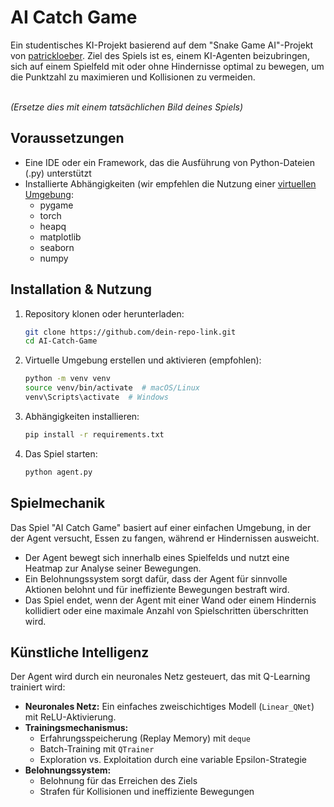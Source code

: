 # AI Catch Game

Ein studentisches KI-Projekt basierend auf dem "Snake Game AI"-Projekt von [patrickloeber](https://github.com/patrickloeber/snake-ai-pytorch). Ziel des Spiels ist es, einem KI-Agenten beizubringen, sich auf einem Spielfeld mit oder ohne Hindernisse optimal zu bewegen, um die Punktzahl zu maximieren und Kollisionen zu vermeiden.

\
*(Ersetze dies mit einem tatsächlichen Bild deines Spiels)*

## Voraussetzungen

- Eine IDE oder ein Framework, das die Ausführung von Python-Dateien (.py) unterstützt
- Installierte Abhängigkeiten (wir empfehlen die Nutzung einer [virtuellen Umgebung](https://learn.arcade.academy/de/latest/chapters/xx_venv_setup/):
  - pygame
  - torch
  - heapq
  - matplotlib
  - seaborn
  - numpy

## Installation & Nutzung

1. Repository klonen oder herunterladen:
   ```bash
   git clone https://github.com/dein-repo-link.git
   cd AI-Catch-Game
   ```
2. Virtuelle Umgebung erstellen und aktivieren (empfohlen):
   ```bash
   python -m venv venv
   source venv/bin/activate  # macOS/Linux
   venv\Scripts\activate  # Windows
   ```
3. Abhängigkeiten installieren:
   ```bash
   pip install -r requirements.txt
   ```
4. Das Spiel starten:
   ```bash
   python agent.py
   ```

## Spielmechanik

Das Spiel "AI Catch Game" basiert auf einer einfachen Umgebung, in der der Agent versucht, Essen zu fangen, während er Hindernissen ausweicht. 
- Der Agent bewegt sich innerhalb eines Spielfelds und nutzt eine Heatmap zur Analyse seiner Bewegungen.
- Ein Belohnungssystem sorgt dafür, dass der Agent für sinnvolle Aktionen belohnt und für ineffiziente Bewegungen bestraft wird.
- Das Spiel endet, wenn der Agent mit einer Wand oder einem Hindernis kollidiert oder eine maximale Anzahl von Spielschritten überschritten wird.

## Künstliche Intelligenz

Der Agent wird durch ein neuronales Netz gesteuert, das mit Q-Learning trainiert wird:
- **Neuronales Netz:** Ein einfaches zweischichtiges Modell (`Linear_QNet`) mit ReLU-Aktivierung.
- **Trainingsmechanismus:** 
  - Erfahrungsspeicherung (Replay Memory) mit `deque`
  - Batch-Training mit `QTrainer`
  - Exploration vs. Exploitation durch eine variable Epsilon-Strategie
- **Belohnungssystem:** 
  - Belohnung für das Erreichen des Ziels
  - Strafen für Kollisionen und ineffiziente Bewegungen


